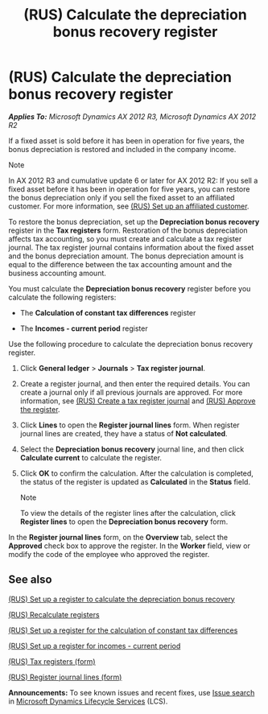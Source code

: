 ﻿---
title: (RUS) Calculate the depreciation bonus recovery register
TOCTitle: (RUS) Calculate the depreciation bonus recovery register
ms:assetid: a2adec1b-ad1e-4ce2-818d-62c00f510b0e
ms:mtpsurl: https://technet.microsoft.com/en-us/library/JJ839680(v=AX.60)
ms:contentKeyID: 50396826
ms.date: 04/18/2014
mtps_version: v=AX.60
f1_keywords:
- (RUS)
- Forms.RTax25RegisterJournalTable
- Forms.RTax25RegisterJournalTrans
- Calculate the depreciation
- depreciation bonus
- depreciation bonus recovery register
- MsDynAx060.Forms.RTax25RegisterJournalTrans
- MsDynAx060.Forms.RTax25RegisterJournalTable
---

# (RUS) Calculate the depreciation bonus recovery register 


_**Applies To:** Microsoft Dynamics AX 2012 R3, Microsoft Dynamics AX 2012 R2_

If a fixed asset is sold before it has been in operation for five years, the bonus depreciation is restored and included in the company income.


> [!NOTE]
> <P>In AX 2012 R3 and cumulative update 6 or later for AX 2012 R2: If you sell a fixed asset before it has been in operation for five years, you can restore the bonus depreciation only if you sell the fixed asset to an affiliated customer. For more information, see <A href="rus-set-up-an-affiliated-customer.md">(RUS) Set up an affiliated customer</A>.</P>



To restore the bonus depreciation, set up the **Depreciation bonus recovery** register in the **Tax registers** form. Restoration of the bonus depreciation affects tax accounting, so you must create and calculate a tax register journal. The tax register journal contains information about the fixed asset and the bonus depreciation amount. The bonus depreciation amount is equal to the difference between the tax accounting amount and the business accounting amount.

You must calculate the **Depreciation bonus recovery** register before you calculate the following registers:

  - The **Calculation of constant tax differences** register

  - The **Incomes - current period** register

Use the following procedure to calculate the depreciation bonus recovery register.

1.  Click **General ledger** \> **Journals** \> **Tax register journal**.

2.  Create a register journal, and then enter the required details. You can create a journal only if all previous journals are approved. For more information, see [(RUS) Create a tax register journal](rus-create-a-tax-register-journal.md) and [(RUS) Approve the register](rus-approve-the-register.md).

3.  Click **Lines** to open the **Register journal lines** form. When register journal lines are created, they have a status of **Not calculated**.

4.  Select the **Depreciation bonus recovery** journal line, and then click **Calculate current** to calculate the register.

5.  Click **OK** to confirm the calculation. After the calculation is completed, the status of the register is updated as **Calculated** in the **Status** field.
    

    > [!NOTE]
    > <P>To view the details of the register lines after the calculation, click <STRONG>Register lines</STRONG> to open the <STRONG>Depreciation bonus recovery</STRONG> form.</P>



In the **Register journal lines** form, on the **Overview** tab, select the **Approved** check box to approve the register. In the **Worker** field, view or modify the code of the employee who approved the register.

## See also

[(RUS) Set up a register to calculate the depreciation bonus recovery](rus-set-up-a-register-to-calculate-the-depreciation-bonus-recovery.md)

[(RUS) Recalculate registers](rus-recalculate-registers.md)

[(RUS) Set up a register for the calculation of constant tax differences](rus-set-up-a-register-for-the-calculation-of-constant-tax-differences.md)

[(RUS) Set up a register for incomes - current period](rus-set-up-a-register-for-incomes-current-period.md)

[(RUS) Tax registers (form)](https://technet.microsoft.com/en-us/library/jj853195\(v=ax.60\))

[(RUS) Register journal lines (form)](https://technet.microsoft.com/en-us/library/jj839663\(v=ax.60\))

  
**Announcements:** To see known issues and recent fixes, use [Issue search](http://go.microsoft.com/fwlink/?linkid=389258) in [Microsoft Dynamics Lifecycle Services](http://go.microsoft.com/fwlink/?linkid=306505) (LCS).

